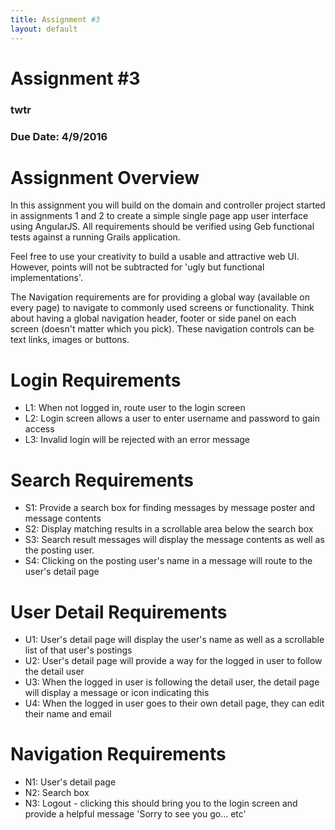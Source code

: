 ```yaml
---
title: Assignment #3
layout: default
---
```


# Assignment #3

### twtr

### Due Date: 4/9/2016

# Assignment Overview
In this assignment you will build on the domain and controller project started in assignments 1 and 2 to create a simple single page app user interface using AngularJS.  All requirements should be verified using Geb functional tests against a running Grails application.

Feel free to use your creativity to build a usable and attractive web UI.  However, points will not be subtracted for 'ugly but functional implementations'.

The Navigation requirements are for providing a global way (available on every page) to navigate to commonly used screens or functionality.  Think about having a global navigation header, footer or side panel on each screen (doesn't matter which you pick).  These navigation controls can be text links, images or buttons.

# Login Requirements
- L1: When not logged in, route user to the login screen
- L2: Login screen allows a user to enter username and password to gain access
- L3: Invalid login will be rejected with an error message

# Search Requirements
- S1: Provide a search box for finding messages by message poster and message contents
- S2: Display matching results in a scrollable area below the search box
- S3: Search result messages will display the message contents as well as the posting user.
- S4: Clicking on the posting user's name in a message will route to the user's detail page

# User Detail Requirements
- U1: User's detail page will display the user's name as well as a scrollable list of that user's postings
- U2: User's detail page will provide a way for the logged in user to follow the detail user
- U3: When the logged in user is following the detail user, the detail page will display a message or icon indicating this
- U4: When the logged in user goes to their own detail page, they can edit their name and email

# Navigation Requirements
- N1: User's detail page
- N2: Search box
- N3: Logout - clicking this should bring you to the login screen and provide a helpful message 'Sorry to see you go... etc'
